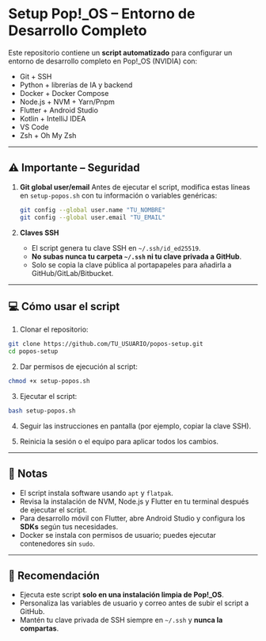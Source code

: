 # Setup Pop!\_OS – Entorno de Desarrollo Completo

Este repositorio contiene un **script automatizado** para configurar un entorno de desarrollo completo en Pop!\_OS (NVIDIA) con:

* Git + SSH
* Python + librerías de IA y backend
* Docker + Docker Compose
* Node.js + NVM + Yarn/Pnpm
* Flutter + Android Studio
* Kotlin + IntelliJ IDEA
* VS Code
* Zsh + Oh My Zsh

---

## ⚠️ Importante – Seguridad

1. **Git global user/email**
   Antes de ejecutar el script, modifica estas líneas en `setup-popos.sh` con tu información o variables genéricas:

   ```bash
   git config --global user.name "TU_NOMBRE"
   git config --global user.email "TU_EMAIL"
   ```

2. **Claves SSH**

   * El script genera tu clave SSH en `~/.ssh/id_ed25519`.
   * **No subas nunca tu carpeta `~/.ssh` ni tu clave privada a GitHub**.
   * Solo se copia la clave pública al portapapeles para añadirla a GitHub/GitLab/Bitbucket.

---

## 💻 Cómo usar el script

1. Clonar el repositorio:

```bash
git clone https://github.com/TU_USUARIO/popos-setup.git
cd popos-setup
```

2. Dar permisos de ejecución al script:

```bash
chmod +x setup-popos.sh
```

3. Ejecutar el script:

```bash
bash setup-popos.sh
```

4. Seguir las instrucciones en pantalla (por ejemplo, copiar la clave SSH).

5. Reinicia la sesión o el equipo para aplicar todos los cambios.

---

## 🔹 Notas

* El script instala software usando `apt` y `flatpak`.
* Revisa la instalación de NVM, Node.js y Flutter en tu terminal después de ejecutar el script.
* Para desarrollo móvil con Flutter, abre Android Studio y configura los **SDKs** según tus necesidades.
* Docker se instala con permisos de usuario; puedes ejecutar contenedores sin `sudo`.

---

## 📌 Recomendación

* Ejecuta este script **solo en una instalación limpia de Pop!\_OS**.
* Personaliza las variables de usuario y correo antes de subir el script a GitHub.
* Mantén tu clave privada de SSH siempre en `~/.ssh` y **nunca la compartas**.
